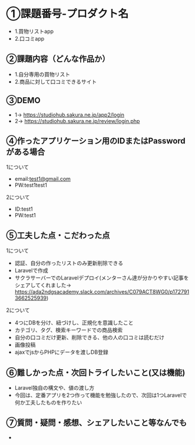 # ①課題番号-プロダクト名

- 1.買物リストapp
- 2.口コミapp

## ②課題内容（どんな作品か）

- 1.自分専用の買物リスト
- 2.商品に対して口コミできるサイト

## ③DEMO

- 1→ https://studiohub.sakura.ne.jp/app2/login
- 2→ https://studiohub.sakura.ne.jp/review/login.php

## ④作ったアプリケーション用のIDまたはPasswordがある場合

1について
- email:test1@gmail.com
- PW:test1test1

2について
- ID:test1
- PW:test1

## ⑤工夫した点・こだわった点
1について
- 認証、自分の作ったリストのみ更新削除できる
- Laravelで作成
- サクラサーバーでのLaravelデプロイ(メンターさん達が分かりやすい記事をシェアしてくれました→ https://ada2ndgsacademy.slack.com/archives/C079ACT8WG0/p1727913662525939)
  
2について
- 4つにDBを分け、紐づけし、正規化を意識したこと
- カテゴリ、タグ、検索キーワードでの商品検索
- 自分の口コミだけ更新、削除できる、他の人の口コミは読むだけ
- 画像投稿
- ajaxでjsからPHPにデータを渡しDB登録

## ⑥難しかった点・次回トライしたいこと(又は機能)

- Laravel独自の構文や、値の渡し方
- 今回は、定番アプリを2つ作って機能を勉強したので、次回は1つLaravelで何か工夫したものを作りたい

## ⑦質問・疑問・感想、シェアしたいこと等なんでも

- 

